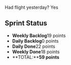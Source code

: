 Had flight yesterday? Yes

## Sprint Status
-   **Weekly Backlog**19 points
-   **Daily Backlog**0 points
-   **Daily Done**22 points
-   **Weekly Done**18 points
-   **TOTAL:****59 points**
